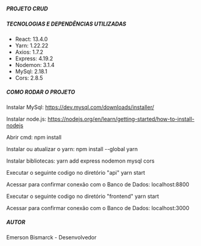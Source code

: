 ##### PROJETO CRUD #####

##### TECNOLOGIAS E DEPENDÊNCIAS UTILIZADAS #####

  - React: 13.4.0
  - Yarn: 1.22.22
  - Axios: 1.7.2
  - Express: 4.19.2
  - Nodemon: 3.1.4
  - MySql: 2.18.1
  - Cors: 2.8.5

##### COMO RODAR O PROJETO #####

Instalar MySql:
  https://dev.mysql.com/downloads/installer/

Instalar node.js:
  https://nodejs.org/en/learn/getting-started/how-to-install-nodejs

Abrir cmd:
  npm install

Instalar ou atualizar o yarn:
  npm install --global yarn

Instalar bibliotecas:
  yarn add express nodemon mysql cors

Executar o seguinte codigo no diretório "api"
  yarn start

Acessar para confirmar conexão com o Banco de Dados:
  localhost:8800

Executar o seguinte codigo no diretório "frontend"
  yarn start

Acessar para confirmar conexão com o Banco de Dados:
  localhost:3000

##### AUTOR #####
  Emerson Bismarck - Desenvolvedor


  
